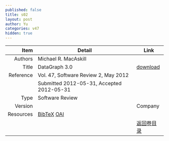 ```yaml
---
published: false
title: s02
layout: post
author: Yu
categories: v47
hidden: true
---
```


| Item | Detail | Link |
|---:|---|---|
| Authors | Michael R. MacAskill| |
| Title |DataGraph 3.0 | [download](http://www.jstatsoft.org//v47/s02/paper) |
| Reference |Vol. 47, Software Review 2, May 2012 | |
| | Submitted 2012-05-31, Accepted 2012-05-31| | 
| Type | Software Review| |
| Version || Company || Paper | DataGraph 3.0  (application/pdf, 592.3 KB)| [download](http://www.jstatsoft.org//v47/s02/paper) |
| Resources | [BibTeX](http://www.jstatsoft.org//v47/s02/bibtex) [OAI](http://www.jstatsoft.org//oai?verb=GetRecord&identifier=oai.jstatsoft/v47/s02&prefix=oai_dc)| |
| |  | [返回卷目录]({{site.baseurl}}/volume/v47.html) |